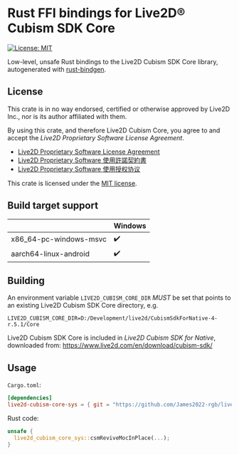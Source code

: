 # Rust FFI bindings for Live2D® Cubism SDK Core

[![License: MIT](https://img.shields.io/badge/License-MIT-yellow.svg)](https://opensource.org/licenses/MIT)

Low-level, unsafe Rust bindings to the Live2D Cubism SDK Core library, autogenerated with [rust-bindgen](https://github.com/rust-lang/rust-bindgen).

License
----------------------------
This crate is in no way endorsed, certified or otherwise approved by Live2D Inc., nor is its author affiliated with them.

By using this crate, and therefore Live2D Cubism Core, you agree to and accept the _Live2D Proprietary Software License Agreement_.

* [Live2D Proprietary Software License Agreement](https://www.live2d.com/eula/live2d-proprietary-software-license-agreement_en.html)
* [Live2D Proprietary Software 使用許諾契約書](https://www.live2d.com/eula/live2d-proprietary-software-license-agreement_jp.html)
* [Live2D Proprietary Software 使用授权协议](https://www.live2d.com/eula/live2d-proprietary-software-license-agreement_cn.html)

This crate is licensed under the [MIT license](LICENSE-MIT).

Build target support
----------------------------
|                        | Windows            |
| ---------------------- | ------------------ |
| x86_64-pc-windows-msvc | :heavy_check_mark: |
| aarch64-linux-android  | :heavy_check_mark: |

Building
----------------------------
An environment variable `LIVE2D_CUBISM_CORE_DIR` *MUST* be set that points to an existing Live2D Cubism SDK Core directory, e.g.
```
LIVE2D_CUBISM_CORE_DIR=D:/Development/live2d/CubismSdkForNative-4-r.5.1/Core
```

Live2D Cubism SDK Core is included in _Live2D Cubism SDK for Native_, downloaded from:
https://www.live2d.com/en/download/cubism-sdk/

Usage
----------------------------

`Cargo.toml`:
```toml
[dependencies]
live2d-cubism-core-sys = { git = "https://github.com/James2022-rgb/live2d-cubism-core-sys" }
```

Rust code:
```rust
unsafe {
  live2d_cubism_core_sys::csmReviveMocInPlace(...);
}
```
